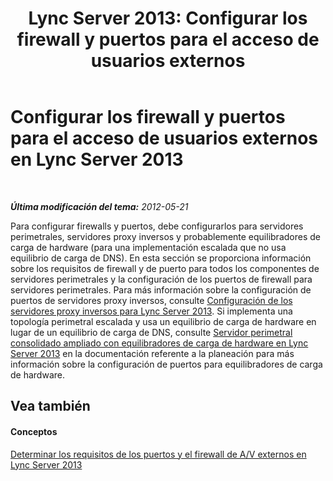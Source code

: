 ﻿---
title: 'Lync Server 2013: Configurar los firewall y puertos para el acceso de usuarios externos'
TOCTitle: Configurar los firewall y puertos para el acceso de usuarios externos
ms:assetid: cacb3832-f8db-4009-bfcf-6f5c15c236ed
ms:mtpsurl: https://technet.microsoft.com/es-es/library/Gg398848(v=OCS.15)
ms:contentKeyID: 48276673
ms.date: 01/07/2017
mtps_version: v=OCS.15
ms.translationtype: HT
---

# Configurar los firewall y puertos para el acceso de usuarios externos en Lync Server 2013

 

_**Última modificación del tema:** 2012-05-21_

Para configurar firewalls y puertos, debe configurarlos para servidores perimetrales, servidores proxy inversos y probablemente equilibradores de carga de hardware (para una implementación escalada que no usa equilibrio de carga de DNS). En esta sección se proporciona información sobre los requisitos de firewall y de puerto para todos los componentes de servidores perimetrales y la configuración de los puertos de firewall para servidores perimetrales. Para más información sobre la configuración de puertos de servidores proxy inversos, consulte [Configuración de los servidores proxy inversos para Lync Server 2013](lync-server-2013-setting-up-reverse-proxy-servers.md). Si implementa una topología perimetral escalada y usa un equilibrio de carga de hardware en lugar de un equilibrio de carga de DNS, consulte [Servidor perimetral consolidado ampliado con equilibradores de carga de hardware en Lync Server 2013](lync-server-2013-scaled-consolidated-edge-with-hardware-load-balancers.md) en la documentación referente a la planeación para más información sobre la configuración de puertos para equilibradores de carga de hardware.

## Vea también

#### Conceptos

[Determinar los requisitos de los puertos y el firewall de A/V externos en Lync Server 2013](lync-server-2013-determine-external-a-v-firewall-and-port-requirements.md)

